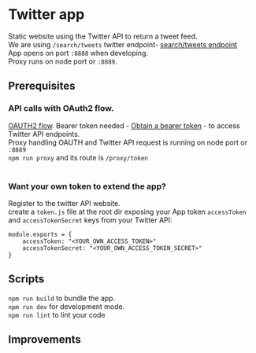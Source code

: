 # Twitter app

Static website using the Twitter API to return a tweet feed.</br>
We are using `/search/tweets` twitter endpoint- [search/tweets endpoint](https://dev.twitter.com/rest/reference/get/search/tweets)</br>
App opens on port `:8888` when developing.</br>
Proxy runs on node port or `:8889`.


## Prerequisites

### API calls with OAuth2 flow.</br>
[OAUTH2 flow](https://dev.twitter.com/oauth/reference/post/oauth2/token). Bearer token needed - [Obtain a bearer token](https://dev.twitter.com/oauth/application-only) - to access Twitter API endpoints.</br>
Proxy handling OAUTH and Twitter API request is running on node port or `:8889`</br>
`npm run proxy` and its route is `/proxy/token`</br></br>

### Want your own token to extend the app?
Register to the twitter API website.</br>
create a `token.js` file at the root dir exposing your App token `accessToken` and `accessTokenSecret` keys from your Twitter API:</br>
```</br>
module.exports = {
    accessToken: "<YOUR_OWN_ACCESS_TOKEN>"
    accessTokenSecret: "<YOUR_OWN_ACCESS_TOKEN_SECRET>"
}
```


## Scripts
`npm run build` to bundle the app.</br>
`npm run dev` for development mode.</br>
`npm run lint` to lint your code</br>


## Improvements
